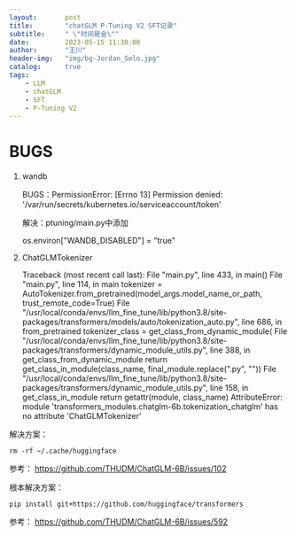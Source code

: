 ```yaml
---
layout:       post
title:        "chatGLM P-Tuning V2 SFT记录"
subtitle:     " \"时间是金\""
date:         2023-05-15 11:30:00
author:       "王川"
header-img:   "img/bg-Jordan_Solo.jpg"
catalog:      true
tags:
    - LLM
    - chatGLM
    - SFT
    - P-Tuning V2
---
```


# BUGS

1. wandb 

   BUGS：PermissionError: [Errno 13] Permission denied: '/var/run/secrets/kubernetes.io/serviceaccount/token'

    解决：ptuning/main.py中添加

   os.environ["WANDB_DISABLED"] = "true"

2. ChatGLMTokenizer


    Traceback (most recent call last):
      File "main.py", line 433, in <module>
        main()
      File "main.py", line 114, in main
        tokenizer = AutoTokenizer.from_pretrained(model_args.model_name_or_path, trust_remote_code=True)
      File "/usr/local/conda/envs/llm_fine_tune/lib/python3.8/site-packages/transformers/models/auto/tokenization_auto.py", line 686, in from_pretrained
        tokenizer_class = get_class_from_dynamic_module(
      File "/usr/local/conda/envs/llm_fine_tune/lib/python3.8/site-packages/transformers/dynamic_module_utils.py", line 388, in get_class_from_dynamic_module
        return get_class_in_module(class_name, final_module.replace(".py", ""))
      File "/usr/local/conda/envs/llm_fine_tune/lib/python3.8/site-packages/transformers/dynamic_module_utils.py", line 158, in get_class_in_module
        return getattr(module, class_name)
    AttributeError: module 'transformers_modules.chatglm-6b.tokenization_chatglm' has no attribute 'ChatGLMTokenizer'

解决方案：

    rm -rf ~/.cache/huggingface


参考：
https://github.com/THUDM/ChatGLM-6B/issues/102

根本解决方案：

    pip install git+https://github.com/huggingface/transformers
    
参考：
https://github.com/THUDM/ChatGLM-6B/issues/592